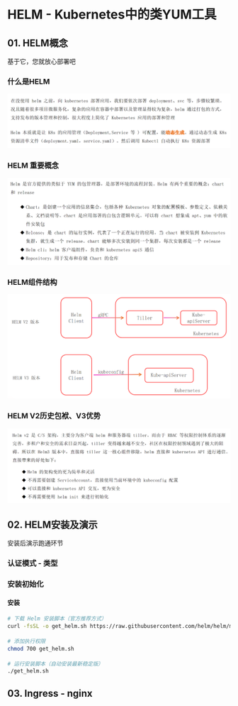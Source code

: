 # HELM - Kubernetes中的类YUM工具

## 01. HELM概念

基于它，您就放心部署吧


### 什么是HELM


![206](./img/img_206.png)

### HELM 重要概念


![207](./img/img_207.png)


### HELM组件结构

![208](./img/img_208.png)


### HELM V2历史包袱、V3优势

![209](./img/img_209.png)



## 02. HELM安装及演示

安装后演示跑通环节

### 认证模式 - 类型

### 安装初始化

#### 安装

```bash
# 下载 Helm 安装脚本（官方推荐方式）
curl -fsSL -o get_helm.sh https://raw.githubusercontent.com/helm/helm/main/scripts/get-helm-3

# 添加执行权限
chmod 700 get_helm.sh

# 运行安装脚本（自动安装最新稳定版）
./get_helm.sh
```






## 03. Ingress - nginx


